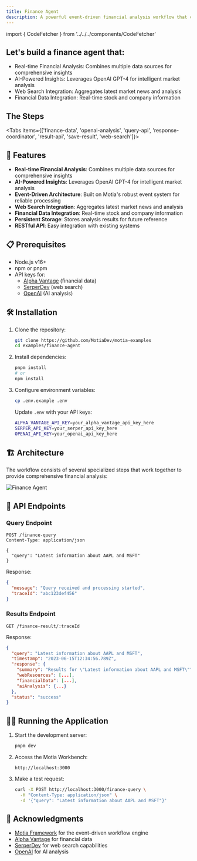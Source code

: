 ```yaml
---
title: Finance Agent
description: A powerful event-driven financial analysis workflow that combines web search, financial data, and AI analysis to provide comprehensive investment insights.
---
```


import { CodeFetcher } from '../../../components/CodeFetcher'

## Let's build a finance agent that:

- Real-time Financial Analysis: Combines multiple data sources for comprehensive insights
- AI-Powered Insights: Leverages OpenAI GPT-4 for intelligent market analysis
- Web Search Integration: Aggregates latest market news and analysis
- Financial Data Integration: Real-time stock and company information

## The Steps

<Folder name="steps" defaultOpen>
  <File name="finance-data.step.ts" />
  <File name="openai-analysis.step.ts" />
  <File name="query-api.step.ts" />
  <File name="response-coordinator.step.ts" />
  <File name="result-api.step.ts" />
  <File name="save-result.step.ts" />
  <File name="web-search.step.ts" />
</Folder>

<Tabs items={['finance-data', 'openai-analysis', 'query-api', 'response-coordinator', 'result-api', 'save-result', 'web-search']}>
  <CodeFetcher path="examples/finance-agent/steps" tab="finance-data" value="finance-data" />
  <CodeFetcher path="examples/finance-agent/steps" tab="openai-analysis" value="openai-analysis" />
  <CodeFetcher path="examples/finance-agent/steps" tab="query-api" value="query-api" />
  <CodeFetcher path="examples/finance-agent/steps" tab="response-coordinator" value="response-coordinator" />
  <CodeFetcher path="examples/finance-agent/steps" tab="result-api" value="result-api" />
  <CodeFetcher path="examples/finance-agent/steps" tab="save-result" value="save-result" />
  <CodeFetcher path="examples/finance-agent/steps" tab="web-search" value="web-search" />
</Tabs>

## 🚀 Features

- **Real-time Financial Analysis**: Combines multiple data sources for comprehensive insights
- **AI-Powered Insights**: Leverages OpenAI GPT-4 for intelligent market analysis
- **Event-Driven Architecture**: Built on Motia's robust event system for reliable processing
- **Web Search Integration**: Aggregates latest market news and analysis
- **Financial Data Integration**: Real-time stock and company information
- **Persistent Storage**: Stores analysis results for future reference
- **RESTful API**: Easy integration with existing systems

## 📋 Prerequisites

- Node.js v16+
- npm or pnpm
- API keys for:
  - [Alpha Vantage](https://www.alphavantage.co/) (financial data)
  - [SerperDev](https://serper.dev/) (web search)
  - [OpenAI](https://platform.openai.com/) (AI analysis)

## 🛠️ Installation

1. Clone the repository:
   ```bash
   git clone https://github.com/MotiaDev/motia-examples
   cd examples/finance-agent
   ```

2. Install dependencies:
   ```bash
   pnpm install
   # or
   npm install
   ```

3. Configure environment variables:
   ```bash
   cp .env.example .env
   ```

   Update `.env` with your API keys:
   ```bash
   ALPHA_VANTAGE_API_KEY=your_alpha_vantage_api_key_here
   SERPER_API_KEY=your_serper_api_key_here
   OPENAI_API_KEY=your_openai_api_key_here
   ```

## 🏗️ Architecture

The workflow consists of several specialized steps that work together to provide comprehensive financial analysis:

![Finance Agent](../img/finance-agent.png)


## 🚦 API Endpoints

### Query Endpoint

```http
POST /finance-query
Content-Type: application/json

{
  "query": "Latest information about AAPL and MSFT"
}
```

Response:
```json
{
  "message": "Query received and processing started",
  "traceId": "abc123def456"
}
```

### Results Endpoint

```http
GET /finance-result/:traceId
```

Response:
```json
{
  "query": "Latest information about AAPL and MSFT",
  "timestamp": "2023-06-15T12:34:56.789Z",
  "response": {
    "summary": "Results for \"Latest information about AAPL and MSFT\"",
    "webResources": [...],
    "financialData": [...],
    "aiAnalysis": {...}
  },
  "status": "success"
}
```

## 🏃‍♂️ Running the Application

1. Start the development server:
   ```bash
   pnpm dev
   ```

2. Access the Motia Workbench:
   ```
   http://localhost:3000
   ```

3. Make a test request:
   ```bash
   curl -X POST http://localhost:3000/finance-query \
     -H "Content-Type: application/json" \
     -d '{"query": "Latest information about AAPL and MSFT"}'
   ```
## 🙏 Acknowledgments

- [Motia Framework](https://motia.dev) for the event-driven workflow engine
- [Alpha Vantage](https://www.alphavantage.co/) for financial data
- [SerperDev](https://serper.dev/) for web search capabilities
- [OpenAI](https://platform.openai.com/) for AI analysis 